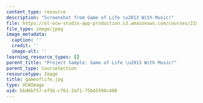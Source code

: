 ```yaml
---
content_type: resource
description: "Screenshot from Game of Life \u2013 With Music!"
file: https://ol-ocw-studio-app-production.s3.amazonaws.com/courses/21m-380-music-and-technology-algorithmic-and-generative-music-spring-2010/bbd6bf57ef5bc7613af175b45590c400_gameoflife.jpg
file_type: image/jpeg
image_metadata:
  caption: ''
  credit: ''
  image-alt: ''
learning_resource_types: []
parent_title: "Project Sample: Game of Life \u2013 With Music!"
parent_type: CourseSection
resourcetype: Image
title: gameoflife.jpg
type: OCWImage
uid: bbd6bf57-ef5b-c761-3af1-75b45590c400
---
```

